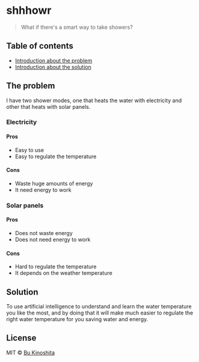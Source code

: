 # shhhowr

> What if there's a smart way to take showers?

## Table of contents
  * [Introduction about the problem](#the-problem)
  * [Introduction about the solution](#solution)


## The problem

I have two shower modes, one that heats the water with electricity and other that heats with solar panels.

### Electricity

#### Pros

- Easy to use
- Easy to regulate the temperature

#### Cons

- Waste huge amounts of energy
- It need energy to work


### Solar panels

#### Pros

- Does not waste energy
- Does not need energy to work

#### Cons

- Hard to regulate the temperature
- It depends on the weather temperature


## Solution

To use artificial intelligence to understand and learn the water temperature you like the most, and by doing that it will make much easier to regulate the right water temperature for you saving water and energy.


## License

MIT © [Bu Kinoshita](https://bukinoshita.io)
